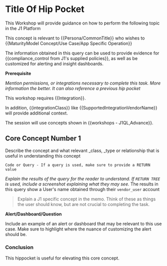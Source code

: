 # Title Of Hip Pocket
This Workshop will provide guidance on how to perform the following topic in the J1 Platform

This concept is relevant to {{Persona/CommonTitle}} who wishes to {{MaturityModel Concept/Use Case/App Specific Operation}}

The information obtained in this query can be used to provide evidence for {{compliance_control from J1's supplied policies}}, as well as be customized for alerting and insight dashboards.

**Prerequisite**

_Mention permissions, or integrations necessary to complete this task. More information the better. It can also reference a previous hip pocket_

This workshop requires {{Integration}}.

In addition, {{integrationClass}} like {{SupportedIntegrationVendorName}} will provide additional context.

The session will use concepts shown in {{workshops - J1QL,Advance}}.

## Core Concept Number 1

Describe the concept and what relevant _class, _type or relationship that is useful in understanding this concept

```
Code or Query - If a query is used, make sure to provide a RETURN value
```
_Explain the results of the query for the reader to understand. If `RETURN TREE` is used, include a screenshot explaining what they may see._
The results in this query show a User's name obtained through their `vendor_user` account

> Explain a J1 specific concept in the memo. Think of these as things the user should know, but are not crucial to completing the task.



**Alert/Dashboard/Question**

Include an example of an alert or dashboard that may be relevant to this use case. Make sure to highlight where the nuance of customizing the alert should be.

### Conclusion

This hippocket is useful for elevating this core concept.
